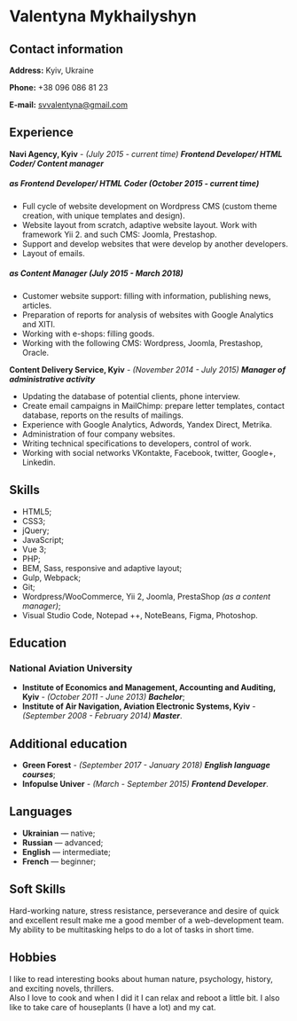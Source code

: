 # Valentyna Mykhailyshyn #

## Contact information ##
**Address:** Kyiv, Ukraine

**Phone:** +38 096 086 81 23

**E-mail:** [svvalentyna@gmail.com](mailto:svvalentyna@gmail.com)


## Experience ##
**Navi Agency, Kyiv** - *(July 2015 - current time) **Frontend Developer/ HTML Coder/ Content manager***

##### as Frontend Developer/ HTML Coder (October 2015 - current time) #####
 * Full cycle of website development on Wordpress CMS (custom theme creation, with unique templates and design).
 * Website layout from scratch, adaptive website layout. Work with framework Yii 2. and such CMS: Joomla, Prestashop.
 * Support and develop websites that were develop by another developers. 
 * Layout of emails.
 
 
##### as Content Manager (July 2015 - March 2018) #####
 * Customer website support: filling with information, publishing news, articles.
 * Preparation of reports for analysis of websites with Google Analytics and XITI.
 * Working with e-shops: filling goods.
 * Working with the following CMS: Wordpress, Joomla, Prestashop, Oracle.


**Content Delivery Service, Kyiv** - *(November 2014 - July 2015) **Manager of administrative activity***

* Updating the database of potential clients, phone interview.
* Create email campaigns in MailChimp: prepare letter templates, contact database, reports on the results of mailings.
* Experience with Google Analytics, Adwords, Yandex Direct, Metrika.
* Administration of four company websites.
* Writing technical specifications to developers, control of work.
* Working with social networks VKontakte, Facebook, twitter, Google+, Linkedin.


## Skills ##

* HTML5;
* CSS3;
* jQuery;
* JavaScript;
* Vue 3;
* PHP;
* BEM, Sass, responsive and adaptive layout;
* Gulp, Webpack;
* Git;
* Wordpress/WooCommerce, Yii 2, Joomla, PrestaShop *(as a content manager)*;
* Visual Studio Code, Notepad ++, NoteBeans, Figma, Photoshop.


## Education ##
### National Aviation University ###
* **Institute of Economics and Management, Accounting and Auditing, Kyiv** - *(October 2011 - June 2013) **Bachelor***;
* **Institute of Air Navigation, Aviation Electronic Systems, Kyiv** - *(September 2008 - February 2014) **Master***.


## Additional education ##

* **Green Forest** - *(September 2017 - January 2018) **English language courses***;
* **Infopulse Univer** - *(March - September 2015) **Frontend Developer***.


## Languages ##

* **Ukrainian** — native;
* **Russian** — advanced;
* **English** — intermediate;
* **French** — beginner;


## Soft Skills ##

Hard-working nature, stress resistance, perseverance and desire of quick and excellent result make me a good member of a web-development team. My ability to be multitasking helps to do a lot of tasks in short time.


## Hobbies ##

I like to read interesting books about human nature, psychology, history, and exciting novels, thrillers.  
Also I love to cook and when I did it I can relax and reboot a little bit. 
I also like to take care of houseplants (I have a lot) and my cat.
